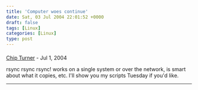 ```yaml
---
title: 'Computer woes continue'
date: Sat, 03 Jul 2004 22:01:52 +0000
draft: false
tags: [Linux]
categories: [Linux]
type: post
---
```



#### 
[Chip Turner]( "cturner@pattern.net") - <time datetime="2004-07-05 12:14:15">Jul 1, 2004</time>

rsync rsync rsync! works on a single system or over the network, is smart about what it copies, etc. I'll show you my scripts Tuesday if you'd like.
<hr />
